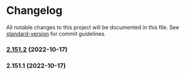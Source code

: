 # Changelog

All notable changes to this project will be documented in this file. See [standard-version](https://github.com/conventional-changelog/standard-version) for commit guidelines.

### [2.151.2](https://github.com/phunguyen-ph/phunguyenparsley/compare/v2.151.1...v2.151.2) (2022-10-17)

### 2.151.1 (2022-10-17)
